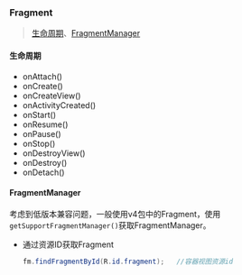 ### Fragment

> [生命周期](#生命周期)、[FragmentManager](#fragmentmanager)

#### 生命周期

- onAttach()
- onCreate()
- onCreateView()
- onActivityCreated()
- onStart()
- onResume()
- onPause()
- onStop()
- onDestroyView()
- onDestroy()
- onDetach()

#### FragmentManager

考虑到低版本兼容问题，一般使用v4包中的Fragment，使用`getSupportFragmentManager()`获取FragmentManager。

- 通过资源ID获取Fragment

  ```java
  fm.findFragmentById(R.id.fragment);	//容器视图资源id
  ```

  ​

